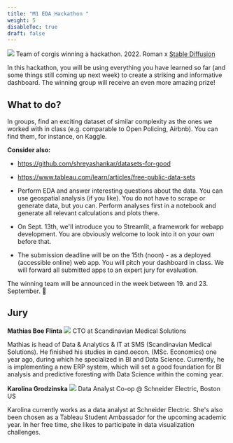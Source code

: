 ```yaml
---
title: "M1 EDA Hackathon "
weight: 5
disableToc: true
draft: false
---
```


![](/ds22/images/corgi_hackathon.png)
Team of corgis winning a hackathon. 2022. Roman x [Stable Diffusion](https://stability.ai/blog/stable-diffusion-public-release)


In this hackathon, you will be using everything you have learned so far (and some things still coming up next week) to create a striking and informative dashboard. The winning group will receive an even more amazing prize!

## What to do?

In groups, find an exciting dataset of similar complexity as the ones we worked with in class (e.g. comparable to Open Policing, Airbnb). You can find them, for instance, on Kaggle.

**Consider also:**
* https://github.com/shreyashankar/datasets-for-good
* https://www.tableau.com/learn/articles/free-public-data-sets

* Perform EDA and answer interesting questions about the data. You can use geospatial analysis (if you like). You do not have to scrape or generate data, but you can. Perform analyses first in a notebook and generate all relevant calculations and plots there.
* On Sept. 13th, we'll introduce you to Streamlit, a framework for webapp development. You are obviously welcome to look into it on your own before that.
* The submission deadline will be on the 15th (noon) - as a deployed (accessible online) web app. You will pitch your dashboard in class. We will forward all submitted apps to an expert jury for evaluation.

The winning team will be announced in the week between 19. and 23. September. 🎉

## Jury

**Mathias Boe Flinta**
![](/ds22/images/mathias.jpg?height=150px)
CTO at Scandinavian Medical Solutions

Mathias is head of Data & Analytics & IT at SMS (Scandinavian Medical Solutions). He finished his studies in cand.oecon. (MSc. Economics) one year ago, during which he specialized in BI and Data Science. Currently, he is implementing a new ERP system, which will set a good foundation for BI analysis and predictive foresting with Data Science within the coming year.

**Karolina Grodzinska**
![](/ds22/images/karolina.jpeg?height=150px)
Data Analyst Co-op @ Schneider Electric, Boston US

Karolina currently works as a data analyst at Schneider Electric. She's also been chosen as a Tableau Student Ambassador for the upcoming academic year. In her free time, she likes to participate in data visualization challenges.

